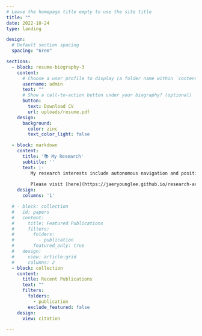 ```yaml
---
# Leave the homepage title empty to use the site title
title: ""
date: 2022-10-24
type: landing

design:
  # Default section spacing
  spacing: "6rem"

sections:
  - block: resume-biography-3
    content:
      # Choose a user profile to display (a folder name within `content/authors/`)
      username: admin
      text: ""
      # Show a call-to-action button under your biography? (optional)
      button:
        text: Download CV
        url: uploads/resume.pdf
    design:
      background:
        color: zinc
        text_color_light: false

  - block: markdown
    content:
      title: '📚 My Research'
      subtitle: ''
      text: |-
         My research interests include autonomous navigation and positioning in robotics. In a broader sense, I am interested in how things see and understand the world utilizing different sensor measurements. As well as practical implementation, I hope to pursue the fundamental background of estimation, such as Bayesian estimation theory and Statistical Inference, in depth.
         
         Please visit [here](https://jaeryounglee.github.io/research-areas/) to see my research journey 😃
    design:
      columns: '1'

  # - block: collection
  #   id: papers
  #   content:
  #     title: Featured Publications
  #     filters:
  #       folders:
  #         - publication
  #       featured_only: true
  #   design:
  #     view: article-grid
  #     columns: 2
  - block: collection
    content:
      title: Recent Publications
      text: ""
      filters:
        folders:
          - publication
        exclude_featured: false
    design:
      view: citation
  
---
```


